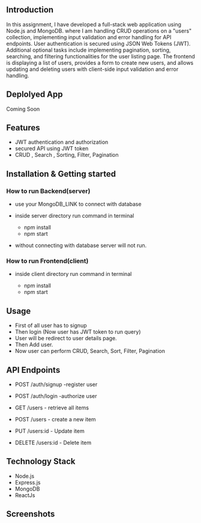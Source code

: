 ## Introduction
In this assignment, I have developed a full-stack web application using Node.js and MongoDB. where I am handling CRUD operations on a "users" collection, implementing input validation and error handling for API endpoints. User authentication is secured using JSON Web Tokens (JWT). Additional optional tasks include implementing pagination, sorting, searching, and filtering functionalities for the user listing page. The frontend is displaying a list of users, provides a form to create new users, and allows updating and deleting users with client-side input validation and error handling.

## Deplolyed App
Coming Soon

## Features

- JWT authentication and authorization
- secured API using JWT token 
- CRUD , Search , Sorting, Filter, Pagination

## Installation & Getting started

### How to run Backend(server) 

- use your MongoDB_LINK to connect with database 
- inside server directory run command in terminal 

    - npm install 
    - npm start

- without connecting with database server will not run.

### How to run Frontend(client) 
- inside client directory run command in terminal 

    - npm install 
    - npm start

## Usage
- First of all user has to signup 
- Then login (Now user has JWT token to run query)
- User will be redirect to user details page.
- Then Add user.
- Now user can perform CRUD, Search, Sort, Filter, Pagination

## API Endpoints

- POST /auth/signup -register user
- POST /auth/login -authorize user

- GET /users - retrieve all items
- POST /users - create a new item
- PUT /users:id - Update item
- DELETE /users:id - Delete item


## Technology Stack
- Node.js
- Express.js
- MongoDB
- ReactJs

## Screenshots